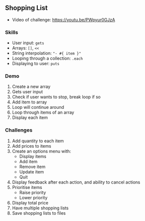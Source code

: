 ## Shopping List

- Video of challenge: https://youtu.be/PWpyur0GJzA

### Skills

- User input: `gets`
- Arrays: `[]`, `<<`
- String interpolation: `"- #{ item }"`
- Looping through a collection: `.each`
- Displaying to user: `puts`

### Demo

1. Create a new array
2. Gets user input
3. Check if user wants to stop, break loop if so
4. Add item to array
5. Loop will continue around
6. Loop through items of an array
7. Display each item

### Challenges
1. Add quantity to each item
2. Add prices to items
3. Create an options menu with:
    * Display items
    * Add item
    * Remove item
    * Update item
    * Quit
4. Display feedback after each action, and ability to cancel actions
5. Prioritise items
    * Raise priority
    * Lower priority
6. Display total price
7. Have multiple shopping lists
8. Save shopping lists to files
